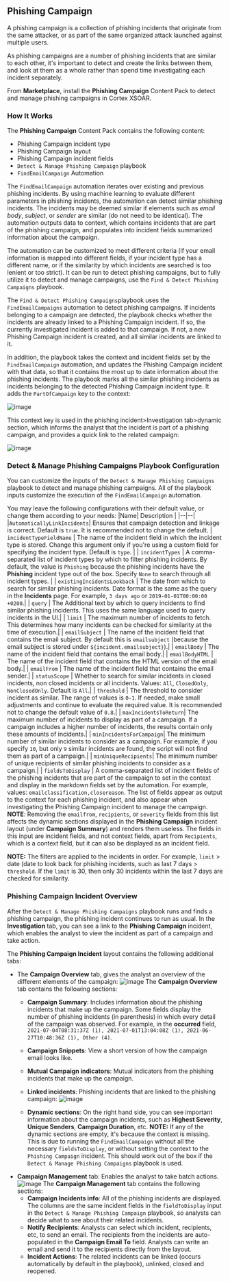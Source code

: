 
## Phishing Campaign

A phishing campaign is a collection of phishing incidents that originate from the same attacker, or as part of the same organized attack launched against multiple users.

As phishing campaigns are a number of phishing incidents that are similar to each other, it's important to detect and create the links between them, and look at them as a whole rather than spend time investigating each incident separately.

From **Marketplace**, install the **Phishing Campaign** Content Pack to detect and manage phishing campaigns in Cortex XSOAR.

### How It Works

The **Phishing Campaign** Content Pack contains the following content:

 - Phishing Campaign incident type
 - Phishing Campaign layout
 - Phishing Campaign incident fields
 - `Detect & Manage Phishing Campaign` playbook
 - `FindEmailCampaign` Automation

The  `FindEmailCampaign` automation iterates over existing and previous phishing incidents.  By using machine learning to evaluate different parameters in phishing incidents, the automation can detect similar phishing incidents. The incidents may be deemed similar if elements such as *email body*, *subject*, or *sender* are similar (do not need to be identical). The automation outputs data to context, which contains incidents that are part of the phishing campaign, and populates into incident fields summarized information about the campaign.

The automation can be customized to meet different criteria (if your email information is mapped into different fields, if your incident type has a different name, or if the similarity by which incidents are searched is too lenient or too strict). It can be run to detect phishing campaigns, but to fully utilize it to detect and manage campaigns, use the `Find & Detect Phishing Campaigns` playbook. 

The `Find & Detect Phishing Campaigns`playbook uses the `FindEmailCampaigns` automation to detect phishing campaigns. If incidents belonging to a campaign are detected, the playbook checks whether the incidents are already linked to a Phishing Campaign incident. If so,  the currently investigated incident is  added to that campaign. If not, a new Phishing Campaign incident is created,  and all similar incidents are linked to it.

In addition, the playbook takes the context and incident fields set by the `FindEmailCampaign` automation, and updates the Phishing Campaign incident with that data, so that it contains the most up to date information about the phishing incidents. The playbook marks all the similar phishing incidents as incidents belonging to the detected Phishing Campaign incident type. It adds the `PartOfCampaign` key to the context:

![image](https://user-images.githubusercontent.com/43602124/123551791-e5b92f00-d77b-11eb-9923-0968691a93fb.png)

This context key is used in the phishing incident>Investigation tab>dynamic section,  which informs the analyst that the incident is part of a phishing campaign, and provides a quick link to the related campaign:

![image](https://user-images.githubusercontent.com/43602124/123551826-0a150b80-d77c-11eb-91ed-3325016d6935.png)


### Detect & Manage Phishing Campaigns Playbook Configuration

You can customize the inputs of the `Detect & Manage Phishing Campaigns` playbook to detect and manage phishing campaigns.  All of the playbook inputs customize the execution of the `FindEmailCampaign` automation. 

You may leave the following configurations with their default value, or change them according to your needs:
|Name| Description  |
|--|--|
|`AutomaticallyLinkIncidents`| Ensures that campaign detection and linkage is correct. Default is `true`. It is recommended not to change the default. 
| `incidentTypeFieldName` |  The name of the incident field in which the incident type is stored. Change this argument only if you're using a custom field for specifying the incident type. Default is `type`. | 
| `incidentTypes` | A comma-separated list of incident types by which to filter phishing incidents. By default, the value is `Phishing` because the phishing incidents have the **Phishing** incident type out of the box. Specify `None` to search through all incident types. |
| `existingIncidentsLookback` | The date from which to search for similar phishing incidents. Date format is the same as the query in the **Incidents** page. For example, `3 days ago` or `2019-01-01T00:00:00 +0200`.|
| `query` | The Additional text by which to query incidents to find similar phishing incidents. This uses the same language used to query incidents in the UI.|
| `limit` | The maximum number of incidents to fetch. This determines how many incidents can be checked for similarity at the time of execution.|
| `emailSubject` | The name of the incident field that contains the email subject. By default this is `emailsubject` (because the email subject is stored under `${incident.emailsubject}`).|
| `emailBody` | The name of the incident field that contains the email body.|
| `emailBodyHTML` | The name of the incident field that contains the HTML version of the email body.|
| `emailFrom` | The name of the incident field that contains the email sender.|
| `statusScope` | Whether to search for similar incidents in closed incidents, non closed incidents or all incidents. Values: `All`, `ClosedOnly`, `NonClosedOnly`. Default is `All`.|
| `threshold` | The threshold to consider incident as similar. The range of values is `0-1`. If needed, make small adjustments and continue to evaluate the required value. It is recommended not to change the default value of `0.8`.|
| `maxIncidentsToReturn`| The maximum number of incidents to display as part of a campaign. If a campaign includes a higher number of incidents, the results contain only these amounts of incidents.|
| `minIncidentsForCampaign`| The minimum number of similar incidents to consider as a campaign. For example, if you specify `10`, but only `9` similar incidents are found, the script will not find them as part of a campaign.|
| `minUniqueRecipients`| The minimum number of unique recipients of similar phishing incidents to consider as a campaign.|
| `fieldsToDisplay` | A comma-separated list of incident fields of the phishing incidents that are part of the campaign to set in the context and display in the markdown fields set by the automation. For example, values: `emailclassification,closereason`. The list of fields appear as output to the context for each phishing incident, and also appear when investigating the Phishing Campaign incident to manage the campaign. <br>**NOTE**: Removing the `emailfrom`, `recipients`, or `severity` fields from this list affects the dynamic sections displayed in the **Phishing Campaign** incident layout (under **Campaign Summary**) and renders them useless. The fields in this input are incident fields, and not context fields, apart from `Recipients`, which is a context field, but it can also be displayed as an incident field.

**NOTE:** The filters are applied to the incidents in order. For example, `limit` > date (date to look back for phishing incidents, such as last 7 days > `threshold`. If the `limit` is 30, then only 30 incidents within the last  7 days are checked for similarity.

### Phishing Campaign Incident Overview 

After the `Detect & Manage Phishing Campaigns` playbook runs and finds a phishing campaign, the phishing incident continues to run as usual.  In the **Investigation** tab, you can see a link to the **Phishing Campaign** incident, which enables the analyst to view the incident as part of a campaign and take action.

The **Phishing Campaign Incident** layout contains the following additional tabs:

 - The **Campaign Overview** tab, gives the analyst an overview of the different elements of the campaign:
![image](https://user-images.githubusercontent.com/43602124/123633144-8281d800-d821-11eb-885e-980984a1af19.png)
The **Campaign Overview** tab contains the following sections:
	 - **Campaign Summary**: Includes information about the phishing incidents that make up the campaign. Some fields display the number of phishing incidents (in parenthesis) in which every detail of the campaign was observed. For example, in the **occurred** field, `2021-07-04T08:31:37Z (1), 2021-07-01T13:04:08Z (1), 2021-06-27T10:48:36Z (1), Other (4)`.
	 - **Campaign Snippets**: View a short version of how the campaign email looks like.
	 -  **Mutual Campaign indicators**: Mutual indicators from the phishing incidents that make up the campaign.
	 - **Linked incidents**: Phishing incidents that are linked to the phishing campaign:
![image](https://user-images.githubusercontent.com/43602124/123635925-ec4fb100-d824-11eb-9599-1428c65a377b.png)

	- **Dynamic sections**: On the right hand side, you can see important  information about the campaign incidents, such as **Highest Severity**, **Unique Senders**, **Campaign Duration**, etc. 
**NOTE:** If any of the dynamic sections are empty, it's because the context is missing. This is due to running the `FindEmailCampaign` without all the necessary `fieldsToDisplay`, or without setting the context to the `Phishing Campaign` incident. This should work out of the box if the `Detect & Manage Phishing Campaigns` playbook is used.
- **Campaign Management** tab: Enables the analyst to take batch actions.
![image](https://user-images.githubusercontent.com/43602124/123636568-b232df00-d825-11eb-825f-5d95ba366152.png)
The **Campaign Management** tab contains the following sections:
	- **Campaign Incidents info**: All of the phishing incidents are displayed.  The columns are the same incident fields in the `fieldToDisplay` input in the  `Detect & Manage Phishing Campaign` playbook, so analysts can decide what to see about their related incidents.
	- **Notify Recipients**: Analysts can select which incident,  recipients, etc, to send an email.  The recipients from the incidents are auto-populated in the **Campaign Email To** field. Analysts can write an email and send it to the recipients directly from the layout.
	-  **Incident Actions**:  The related incidents can be linked (occurs automatically by default in the playbook), unlinked, closed and reopened.
